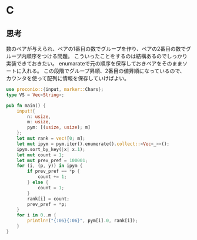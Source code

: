 # C
## 思考
数のペアが与えられ、ペアの1番目の数でグループを作り、ペアの2番目の数でグループ内順序をつける問題。
こういったことをするのは結構あるのでしっかり実装できておきたい。
enumarateで元の順序を保存しておきペアをそのままソートに入れる。
この段階でグループ昇順、2番目の値昇順になっているので、
カウンタを使って配列に情報を保存していけばよい。
```rust
use proconio::{input, marker::Chars};
type VS = Vec<String>;

pub fn main() {
    input!{
        n: usize,
        m: usize,
        pym: [(usize, usize); m]
    };
    let mut rank = vec![0; m];
    let mut ipym = pym.iter().enumerate().collect::<Vec<_>>();
    ipym.sort_by_key(|x| x.1);
    let mut count = 1;
    let mut prev_pref = 100001;
    for (i, (p, y)) in ipym {
        if prev_pref == *p {
            count += 1;
        } else {
            count = 1;
        }
        rank[i] = count;
        prev_pref = *p;
    }
    for i in 0..m {
        println!("{:06}{:06}", pym[i].0, rank[i]);
    }
}
```